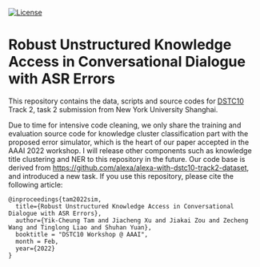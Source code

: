 [![License](https://img.shields.io/badge/License-Apache%202.0-blue.svg)](https://opensource.org/licenses/Apache-2.0)

# Robust Unstructured Knowledge Access in Conversational Dialogue with ASR Errors

This repository contains the data, scripts and source codes for [DSTC10](https://dstc10.dstc.community/home/) Track 2, task 2 submission from New York University Shanghai.

Due to time for intensive code cleaning, we only share the training and evaluation source code for knowledge cluster classification part with the proposed error simulator, which is the heart of our paper accepted in the AAAI 2022 workshop. I will release other components such as knowledge title clustering and NER to this repository in the future.
Our code base is derived from https://github.com/alexa/alexa-with-dstc10-track2-dataset, and introduced a new task. If you use this repository, please cite the following article:
```
@inproceedings{tam2022sim,
  title={Robust Unstructured Knowledge Access in Conversational Dialogue with ASR Errors},
  author={Yik-Cheung Tam and Jiacheng Xu and Jiakai Zou and Zecheng Wang and Tinglong Liao and Shuhan Yuan},
  booktitle = "DSTC10 Workshop @ AAAI",
  month = Feb,
  year={2022}
}
```
